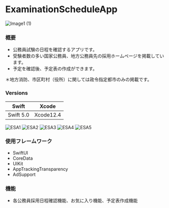 # ExaminationScheduleApp

![Image1 (1)](https://user-images.githubusercontent.com/98800328/161230958-adecdd07-5e02-41eb-a150-37f000feced6.png)


### 概要
- 公務員試験の日程を確認するアプリです。
- 受験者数の多い国家公務員、地方公務員先の採用ホームページを掲載しています。
- 予定を確認後、予定表の作成ができます。

＊地方消防、市区町村（役所）に関しては政令指定都市のみの掲載です。

### Versions
Swift | Xcode
-|-
Swift 5.0 | Xcode12.4


![ESA1](https://user-images.githubusercontent.com/98800328/161230926-5b522364-dfdf-4ddc-826f-946e98ebd05d.png)
![ESA2](https://user-images.githubusercontent.com/98800328/161230940-004edaa8-2b21-4cd2-bdf9-74543eb6d5f1.png)
![ESA3](https://user-images.githubusercontent.com/98800328/161230945-ffc83f16-2f7c-464c-908e-3dd45085f480.png)
![ESA4](https://user-images.githubusercontent.com/98800328/161230952-97dc234b-6e0e-4a95-8ae7-a0428fbedf3a.png)
![ESA5](https://user-images.githubusercontent.com/98800328/161230955-85b131e9-b5bb-4f1f-a338-6cff884a7244.png)


### 使用フレームワーク
- SwiftUI
- CoreData
- UIKit
- AppTrackingTransparency
- AdSupport

### 機能
- 各公務員採用日程確認機能、お気に入り機能、予定表作成機能
